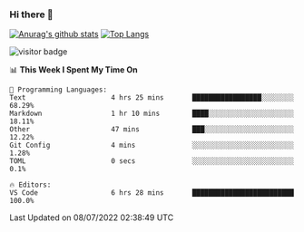 ### Hi there 👋

<!--
**Akelio-zhang/akelio-zhang** is a ✨ _special_ ✨ repository because its `README.md` (this file) appears on your GitHub profile.

Here are some ideas to get you started:

- 🔭 I’m currently working on ...
- 🌱 I’m currently learning ...
- 👯 I’m looking to collaborate on ...
- 🤔 I’m looking for help with ...
- 💬 Ask me about ...
- 📫 How to reach me: ...
- 😄 Pronouns: ...
- ⚡ Fun fact: ...
-->

[![Anurag's github stats](https://github-readme-stats.vercel.app/api?username=akelio-zhang&line_height=24&hide=contribs&show_icons=true&count_private=true)](https://github.com/anuraghazra/github-readme-stats)
[![Top Langs](https://github-readme-stats.vercel.app/api/top-langs/?username=akelio-zhang&card_width=240&layout=compact&hide=html)](https://github.com/anuraghazra/github-readme-stats)


![visitor badge](https://komarev.com/ghpvc/?username=akelio-zhang&label=PROFILE+VIEWS&style=for-the-badge)
<!--START_SECTION:waka-->
📊 **This Week I Spent My Time On** 

```text
💬 Programming Languages: 
Text                     4 hrs 25 mins       █████████████████░░░░░░░░   68.29% 
Markdown                 1 hr 10 mins        ████░░░░░░░░░░░░░░░░░░░░░   18.11% 
Other                    47 mins             ███░░░░░░░░░░░░░░░░░░░░░░   12.22% 
Git Config               4 mins              ░░░░░░░░░░░░░░░░░░░░░░░░░   1.28% 
TOML                     0 secs              ░░░░░░░░░░░░░░░░░░░░░░░░░   0.1%

🔥 Editors: 
VS Code                  6 hrs 28 mins       █████████████████████████   100.0%

```


 Last Updated on 08/07/2022 02:38:49 UTC
<!--END_SECTION:waka-->

